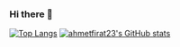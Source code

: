 ### Hi there 👋
[![Top Langs](https://github-readme-stats.vercel.app/api/top-langs/?username=ahmetfirat23&layout=compact&hide=shaderlab,hlsl&theme=dracula)](https://github.com/anuraghazra/github-readme-stats)
[![ahmetfirat23's GitHub stats](https://github-readme-stats.vercel.app/api?username=ahmetfirat23&theme=dracula&show_icons=true)](https://github.com/anuraghazra/github-readme-stats)
<!--
**ahmetfirat23/ahmetfirat23** is a ✨ _special_ ✨ repository because its `README.md` (this file) appears on your GitHub profile.

Here are some ideas to get you started:

- 🔭 I’m currently working on ...
- 🌱 I’m currently learning ...
- 👯 I’m looking to collaborate on ...
- 🤔 I’m looking for help with ...
- 💬 Ask me about ...
- 📫 How to reach me: ...
- 😄 Pronouns: ...
- ⚡ Fun fact: ...
-->
